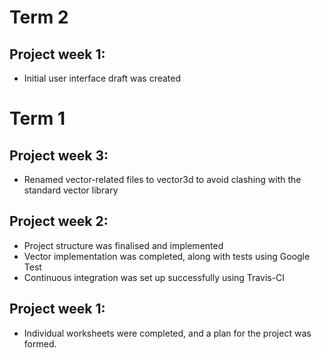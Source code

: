 # Term 2
## Project week 1:
- Initial user interface draft was created


# Term 1
## Project week 3:
- Renamed vector-related files to vector3d to avoid clashing with the standard
vector library

## Project week 2:

- Project structure was finalised and implemented
- Vector implementation was completed, along with tests using Google Test
- Continuous integration was set up successfully using Travis-CI


## Project week 1:

- Individual worksheets were completed, and a plan for the project was formed.
